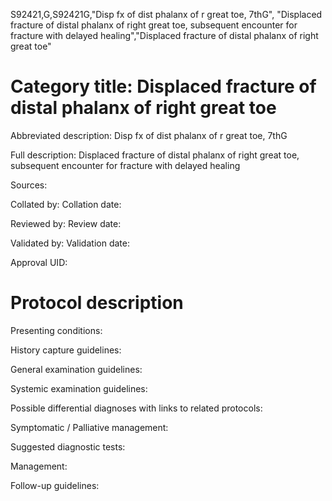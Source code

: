 S92421,G,S92421G,"Disp fx of dist phalanx of r great toe, 7thG", "Displaced fracture of distal phalanx of right great toe, subsequent encounter for fracture with delayed healing","Displaced fracture of distal phalanx of right great toe"
# Category title: Displaced fracture of distal phalanx of right great toe

Abbreviated description: Disp fx of dist phalanx of r great toe, 7thG

Full description: Displaced fracture of distal phalanx of right great toe, subsequent encounter for fracture with delayed healing

Sources:

Collated by:
Collation date:

Reviewed by:
Review date:

Validated by:
Validation date:

Approval UID:

# Protocol description

Presenting conditions:

History capture guidelines:

General examination guidelines:

Systemic examination guidelines:

Possible differential diagnoses with links to related protocols:

Symptomatic / Palliative management:

Suggested diagnostic tests:

Management:

Follow-up guidelines:
